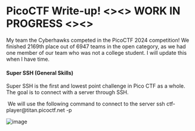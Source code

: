 <h1>PicoCTF Write-up! <><> WORK IN PROGRESS <><></h1>
<p>My team the Cyberhawks competed in the PicoCTF 2024 competition! We finished 2169th place out of 6947 teams in the open category, as we had one member of our team who was not a college student. I will update this when I have time.</p>
<h4>Super SSH (General Skills)</h4>
<p>Super SSH is the first and lowest point challenge in Pico CTF as a whole. The goal is to connect with a server through SSH.</p>
<img src"https://github.com/bbunny27/PicoCTFWriteUp2024/assets/143891068/5bd17e06-ef17-4dc5-905d-86e78a5e7df8"
<p> We will use the following command to connect to the server ssh ctf-player@titan.picoctf.net -p <PORT> </p>

![image](https://github.com/bbunny27/PicoCTFWriteUp2024/assets/143891068/5bd17e06-ef17-4dc5-905d-86e78a5e7df8)
